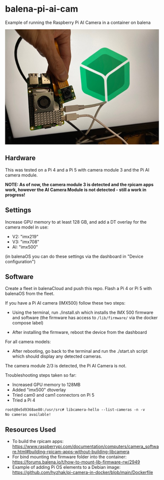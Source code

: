 # balena-pi-ai-cam
Example of running the Raspberry Pi AI Camera in a container on balena

<img src="pi-ai-balena.jpg">

## Hardware
This was tested on a Pi 4 and a Pi 5 with camera module 3 and the Pi AI camera module.

**NOTE: As of now, the camera module 3 is detected and the rpicam apps work, however the AI Camera Module is not detected - still a work in progress!**

## Settings

Increase GPU memory to at least 128 GB, and add a DT overlay for the camera model in use:
 - V2: "imx219"
 - V3: "imx708"
 - AI: "imx500"

(in balenaOS you can do these settings via the dashboard in "Device configuration")

## Software

Create a fleet in balenaCloud and push this repo. Flash a Pi 4 or Pi 5 with balenaOS from the fleet.

If you have a Pi AI camera (IMX500) follow these two steps:

- Using the terminal, run ./install.sh which installs the IMX 500 firmware and software (the firmware has access to `/lib/firmware/` via the docker compose label)

- After installing the firmware, reboot the device from the dashboard

For all camera models: 

- After rebooting, go back to the terminal and run the ./start.sh script which should display any detected cameras.

The camera module 2/3 is detected, the Pi AI Camera is not.

Troubleshooting steps taken so far:

- Increased GPU memory to 128MB
- Added "imx500" dtoverlay
- Tried cam0 and cam1 connectors on Pi 5
- Tried a Pi 4

```
root@8e5d9368ae80:/usr/src# libcamera-hello --list-cameras -n -v
No cameras available!
```

## Resources Used

- To build the rpicam apps: https://www.raspberrypi.com/documentation/computers/camera_software.html#building-rpicam-apps-without-building-libcamera
- For bind mounting the firmware folder into the container: https://forums.balena.io/t/how-to-mount-lib-firmware-rw/2949
- Example of adding Pi OS elements to a Debian image: https://github.com/hyzhak/pi-camera-in-docker/blob/main/Dockerfile
